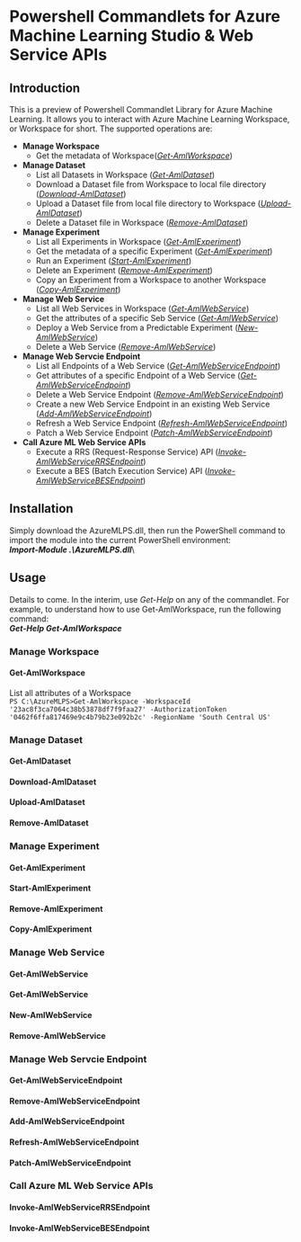 # Powershell Commandlets for Azure Machine Learning Studio & Web Service APIs
## Introduction
This is a preview of Powershell Commandlet Library for Azure Machine Learning. It allows you to interact with Azure Machine Learning Workspace, or Workspace for short. The supported operations are:

* __Manage Workspace__
  * Get the metadata of Workspace(*[Get-AmlWorkspace](#get-amlworkspace)*)
* __Manage Dataset__
  * List all Datasets in Workspace (*[Get-AmlDataset](#get-amldataset)*)
  * Download a Dataset file from Workspace to local file directory (*[Download-AmlDataset](#download-amldataset)*)
  * Upload a Dataset file from local file directory to Workspace (*[Upload-AmlDataset](#upload-amldataset)*)
  * Delete a Dataset file in Workspace (*[Remove-AmlDataset](#remove-amldataset)*)
* __Manage Experiment__
  * List all Experiments in Workspace (*[Get-AmlExperiment](#get-amlexperiment)*)
  * Get the metadata of a specific Experiment (*[Get-AmlExperiment](#get-amlexperiment)*)
  * Run an Experiment (*[Start-AmlExperiment](#start-amlexperiment)*)
  * Delete an Experiment (*[Remove-AmlExperiment](#remove-amlexperiment)*)
  * Copy an Experiment from a Workspace to another Workspace (*[Copy-AmlExperiment](#copy_amlexperiment)*)
* __Manage Web Service__
  * List all Web Services in Workspace (*[Get-AmlWebService](#get-amlwebservice)*)
  * Get the attributes of a specific Seb Service (*[Get-AmlWebService](#get-amlwebservice)*)
  * Deploy a Web Service from a Predictable Experiment (*[New-AmlWebService](#new-amlwebservice)*)
  * Delete a Web Service (*[Remove-AmlWebService](#remove-amlwebservice)*)
* __Manage Web Servcie Endpoint__
  * List all Endpoints of a Web Service (*[Get-AmlWebServiceEndpoint](get-amlwebserviceendpoint)*)
  * Get attributes of a specific Endpoint of a Web Service (*[Get-AmlWebServiceEndpoint](#get-amlwebserviceendpoint)*)
  * Delete a Web Service Endpoint (*[Remove-AmlWebServiceEndpoint](#remove-amlwebserviceendpoint)*)
  * Create a new Web Service Endpoint in an existing Web Service (*[Add-AmlWebServiceEndpoint](#add-amlwebserviceendpoint)*)
  * Refresh a Web Service Endpoint (*[Refresh-AmlWebServiceEndpoint](#refresh_amlwebserviceendpoint)*)
  * Patch a Web Service Endpoint (*[Patch-AmlWebServiceEndpoint](#patch_amlwebserviceendpoint)*)
* __Call Azure ML Web Service APIs__
  * Execute a RRS (Request-Response Service) API (*[Invoke-AmlWebServiceRRSEndpoint](#invoke-amlwebservicerrsendpoint)*)
  * Execute a BES (Batch Execution Service) API (*[Invoke-AmlWebServiceBESEndpoint](#invoke_amlwebservicebesendpoint)*)

## Installation
Simply download the AzureMLPS.dll, then run the PowerShell command to import the module into the current PowerShell environment:<br/>
__*Import-Module .\AzureMLPS.dll*__\

## Usage
Details to come. In the interim, use *Get-Help* on any of the commandlet. For example, to understand how to use Get-AmlWorkspace, run the following command: <br/>
__*Get-Help Get-AmlWorkspace*__

### Manage Workspace ###
#### Get-AmlWorkspace ####
List all attributes of a Workspace<br/>
`PS C:\AzureMLPS>Get-AmlWorkspace -WorkspaceId '23ac8f3ca7064c38b53878df7f9faa27' -AuthorizationToken '0462f6ffa817469e9c4b79b23e092b2c' -RegionName 'South Central US'`

### Manage Dataset ###
#### Get-AmlDataset ####
#### Download-AmlDataset ####
#### Upload-AmlDataset ####
#### Remove-AmlDataset ####
### Manage Experiment ###
#### Get-AmlExperiment ####
#### Start-AmlExperiment ####
#### Remove-AmlExperiment ####
#### Copy-AmlExperiment ####
### Manage Web Service ###
#### Get-AmlWebService ####
#### Get-AmlWebService ####
#### New-AmlWebService ####
#### Remove-AmlWebService ####
### Manage Web Servcie Endpoint ###
#### Get-AmlWebServiceEndpoint
#### Remove-AmlWebServiceEndpoint
#### Add-AmlWebServiceEndpoint
#### Refresh-AmlWebServiceEndpoint
#### Patch-AmlWebServiceEndpoint
### Call Azure ML Web Service APIs
#### Invoke-AmlWebServiceRRSEndpoint
#### Invoke-AmlWebServiceBESEndpoint


